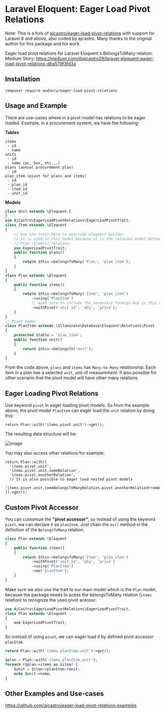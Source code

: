 # Laravel Eloquent: Eager Load Pivot Relations

Note: This is a fork of [ajcastro/eager-load-pivot-relations](https://github.com/ajcastro/eager-load-pivot-relations) with support for Laravel 8 and above, also coded by ajcastro. Many thanks to the original author for this package and his work.

Eager load pivot relations for Laravel Eloquent's BelongsToMany relation.  
Medium Story: https://medium.com/@ajcastro29/laravel-eloquent-eager-load-pivot-relations-dba579f3fd3a

## Installation

```
composer require audunru/eager-load-pivot-relations
```

## Usage and Example

There are use-cases where in a pivot model has relations to be eager loaded.
Example, in a procurement system, we have the following:

**Tables**

```
items
 - id
 - name
units
 - id
 - name (pc, box, etc...)
plans (annual procurement plan)
 - id
plan_item (pivot for plans and items)
 - id
 - plan_id
 - item_id
 - unit_id
```

**Models**

```php
class Unit extends \Eloquent {
}
use AjCastro\EagerLoadPivotRelations\EagerLoadPivotTrait;
class Item extends \Eloquent
{
    // Use the trait here to override eloquent builder.
    // It is used in this model because it is the relation model defined in
    // Plan::items() relation.
    use EagerLoadPivotTrait;
    public function plans()
    {
        return $this->belongsToMany('Plan', 'plan_item');
    }
}
class Plan extends \Eloquent
{
    public function items()
    {
        return $this->belongsToMany('Item', 'plan_item')
            ->using('PlanItem')
            // make sure to include the necessary foreign key in this case the `unit_id`
            ->withPivot('unit_id', 'qty', 'price');
    }
}
// Pivot model
class PlanItem extends \Illuminate\Database\Eloquent\Relations\Pivot
{
    protected $table = 'plan_item';
    public function unit()
    {
        return $this->belongsTo('Unit');
    }
}
```

From the code above, `plans` and `items` has `Many-to-Many` relationship. Each item in a plan has a selected `unit`, unit of measurement.
It also possible for other scenario that the pivot model will have other many relations.

## Eager Loading Pivot Relations

Use keyword `pivot` in eager loading pivot models. So from the example above, the pivot model `PlanItem` can eager load the `unit` relation by doing this:

```
return Plan::with('items.pivot.unit')->get();
```

The resulting data structure will be:

![image](https://cloud.githubusercontent.com/assets/4918318/17958278/0d3c962a-6acb-11e6-8415-c48d01457cd6.png)

You may also access other relations for example:

```
return Plan::with([
  'items.pivot.unit',
  'items.pivot.unit.someRelation',
  'items.pivot.anotherRelation',
  // It is also possible to eager load nested pivot models
  'items.pivot.unit.someBelongsToManyRelation.pivot.anotherRelationFromAnotherPivot',
])->get();
```

## Custom Pivot Accessor

You can customize the **"pivot accessor"**, so instead of using the keyword `pivot`, we can declare it as `planItem`.
Just chain the `as()` method in the definition of the `BelongsToMany` relation.

```php
class Plan extends \Eloquent
{
    public function items()
    {
        return $this->belongsToMany('Item', 'plan_item')
            ->withPivot('unit_id', 'qty', 'price')
            ->using('PlanItem')
            ->as('planItem');
    }
}
```

Make sure we also use the trait
to our main model which is the `Plan` model, because the package needs to acess
the belongsToMany relation (`items` relation) to recognize the used pivot acessor.

```php
use AjCastro\EagerLoadPivotRelations\EagerLoadPivotTrait;
class Plan extends \Eloquent
{
    use EagerLoadPivotTrait;
}
```

So instead of using `pivot`, we can eager load it by defined pivot accessor `planItem`.

```php
return Plan::with('items.planItem.unit')->get();
```

```php
$plan = Plan::with('items.planItem.unit');
foreach ($plan->items as $item) {
    $unit = $item->planItem->unit;
    echo $unit->name;
}
```

## Other Examples and Use-cases

https://github.com/ajcastro/eager-load-pivot-relations-examples
